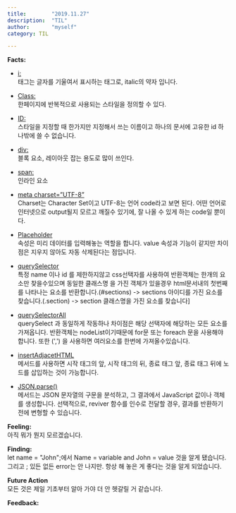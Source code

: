 ```yaml
---
title:        "2019.11.27"
description:  "TIL"
author:       "myself"
category: TIL

---
```


**Facts:**  
- [i:](https://ofcourse.kr/html-course/i-%ED%83%9C%EA%B7%B8)  
태그는 글자를 기울여서 표시하는 태그로, italic의 약자 입니다.  
- [Class:](https://boogis.tistory.com/48)   
한페이지에 반복적으로 사용되는 스타일을 정의할 수 있다.

- [ID:](https://aboooks.tistory.com/61)  
스타일을 지정할 때 한가지만 지정해서 쓰는 이름이고 하나의 문서에 고유한 id 하나밖에 쓸 수 없습니다.

- [div:](http://webberstudy.com/html-css/html-1/div-span-and-class-attr/)  
블록 요소, 레이아웃 잡는 용도로 많이 쓰인다.
- [span:](http://webberstudy.com/html-css/html-1/div-span-and-class-attr/)  
인라인 요소

- [meta charset=”UTF-8”](https://m.blog.naver.com/PostView.nhn?blogId=hyejungs88&logNo=220319561951&proxyReferer=https%3A%2F%2Fwww.google.com%2F)   
Charset는 Character Set이고 UTF-8는 언어 code라고 보면 된다. 어떤 언어로 인터넷으로 output될지 모르고 깨질수 있기에, 잘 나올 수 있게 하는 code일 뿐이다.

- [Placeholder](https://dasima.xyz/html-placeholder/)  
속성은 미리 데이터를 입력해놓는 역할을 합니다. value 속성과 기능이 같지만 차이점은 지우지 않아도 자동 삭제된다는 점입니다.

- [querySelector](https://javacpro.tistory.com/36)  
특정 name 이나 id 를 제한하지않고 css선택자를 사용하여 반환객체는 한개의 요소만 찾을수있으며 동일한 클래스명 을 가진 객체가 있을경우 html문서내의 첫번째를 나타나는 요소를 반환합니다.(#sections) -> sections 아이디를 가진 요소를 찾습니다.(.section) -> section 클래스명을 가진 요소를 찾습니다]

- [querySelectorAll](https://javacpro.tistory.com/36)  
querySelect 과 동일하게 작동하나 차이점은 해당 선택자에 해당하는 모든 요소를 가져옵니다. 반환객체는 nodeList이기때문에 for문 또는 foreach 문을 사용해야 합니다. 또한 (',') 을 사용하면  여러요소를 한번에 가져올수있습니다.


- [insertAdjacetHTML](https://webclub.tistory.com/535)  
메서드를 사용하면 시작 태그의 앞, 시작 태그의 뒤, 종료 태그 앞, 종료 태그 뒤에 노드를 삽입하는 것이 가능합니다.

- [JSON.parse()](https://developer.mozilla.org/ko/docs/Web/JavaScript/Reference/Global_Objects/JSON/parse)  
메서드는 JSON 문자열의 구문을 분석하고, 그 결과에서 JavaScript 값이나 객체를 생성합니다. 선택적으로, reviver 함수를 인수로 전달할 경우, 결과를 반환하기 전에 변형할 수 있습니다.


**Feeling:**   
아직 뭐가 뭔지 모르겠습니다.

**Finding:**   
let name = "John";에서 Name = variable and John = value 것을 알게 됐습니다. 그리고 ; 있든 없든 error는 안 나지만. 항상 해 놓은 게 좋다는 것을 알게 되었습니다.

**Future Action**  
모든 것은 제일 기초부터 알아 가야 더 안 헷갈릴 거 같습니다.

**Feedback:**  
